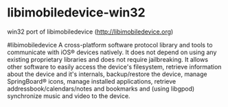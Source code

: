 # libimobiledevice-win32
win32 port of libimobiledevice (http://libimobiledevice.org)

#libimobiledevice
A cross-platform software protocol library and tools to communicate with iOS® devices natively.
It does not depend on using any existing proprietary libraries and does not require jailbreaking. It allows other software to easily access the device's filesystem, retrieve information about the device and it's internals, backup/restore the device, manage SpringBoard® icons, manage installed applications, retrieve addressbook/calendars/notes and bookmarks and (using libgpod) synchronize music and video to the device.
